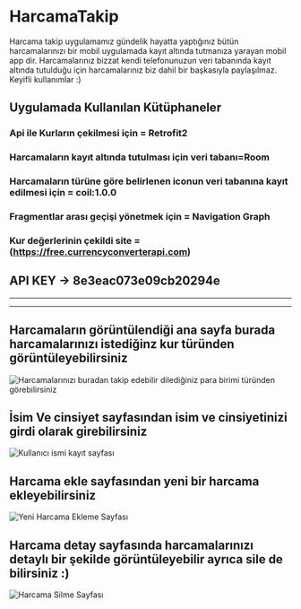 # HarcamaTakip
Harcama takip uygulamamız gündelik hayatta yaptığınız bütün harcamalarınızı bir mobil uygulamada kayıt altında tutmanıza yarayan mobil app dir. Harcamalarınız bizzat kendi telefonunuzun veri tabanında kayıt altında tutulduğu için harcamalarınız biz dahil bir başkasıyla paylaşılmaz. Keyifli kullanımlar :)

## Uygulamada Kullanılan Kütüphaneler
### Api ile Kurların çekilmesi için = Retrofit2
### Harcamaların kayıt altında tutulması için veri tabanı=Room
### Harcamaların türüne göre belirlenen iconun veri tabanına kayıt edilmesi için = coil:1.0.0
### Fragmentlar arası geçişi yönetmek için = Navigation Graph
### Kur değerlerinin çekildi site = (https://free.currencyconverterapi.com)
## API KEY -> 8e3eac073e09cb20294e
---
---
## Harcamaların görüntülendiği ana sayfa burada harcamalarınızı istediğinz kur türünden görüntüleyebilirsiniz
![Harcamalarınızı buradan takip edebilir dilediğiniz para birimi türünden görebilirsiniz](https://i.resmim.net/QisSM.png)

## İsim Ve cinsiyet sayfasından isim ve cinsiyetinizi girdi olarak girebilirsiniz 
![Kullanıcı ismi kayıt sayfası](https://i.resmim.net/QihST.png)
## Harcama ekle sayfasından yeni bir harcama ekleyebilirsiniz 
![Yeni Harcama Ekleme Sayfası](https://i.resmim.net/Qia5r.png)
## Harcama detay sayfasında harcamalarınızı detaylı bir şekilde görüntüleyebilir ayrıca sile de bilirsiniz :)
![Harcama Silme Sayfası](https://i.resmim.net/Qi7Cn.png)

